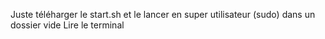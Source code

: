 Juste téléharger le start.sh et le lancer en super utilisateur (sudo) dans un dossier vide
Lire le terminal
